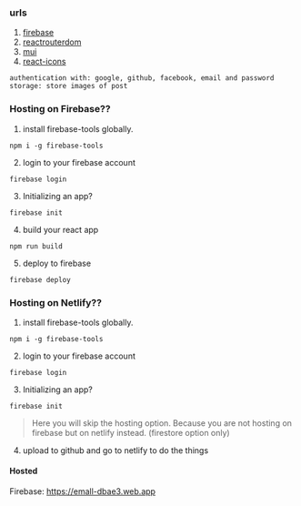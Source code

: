### urls

1. [firebase](https://firebase.google.com/)
2. [reactrouterdom](https://reactrouter.com/en/main)
3. [mui](https://mui.com/)
4. [react-icons](https://react-icons.github.io/react-icons/search/#q=google)

```
authentication with: google, github, facebook, email and password
storage: store images of post
```

### Hosting on Firebase??

1. install firebase-tools globally.

```shell
npm i -g firebase-tools
```

2. login to your firebase account

```shell
firebase login
```

3. Initializing an app?

```shell
firebase init
```

4. build your react app

```shell
npm run build
```

5. deploy to firebase

```shell
firebase deploy
```

### Hosting on Netlify??

1. install firebase-tools globally.

```shell
npm i -g firebase-tools
```

2. login to your firebase account

```shell
firebase login
```

3. Initializing an app?

```shell
firebase init
```

> Here you will skip the hosting option. Because you are not hosting on firebase but on netlify instead. (firestore option only)

4. upload to github and go to netlify to do the things

#### Hosted

Firebase: https://emall-dbae3.web.app
